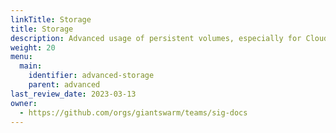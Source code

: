 ```yaml
---
linkTitle: Storage
title: Storage
description: Advanced usage of persistent volumes, especially for Cloud Provider users. 
weight: 20
menu:
  main:
    identifier: advanced-storage
    parent: advanced
last_review_date: 2023-03-13
owner:
  - https://github.com/orgs/giantswarm/teams/sig-docs
---
```

